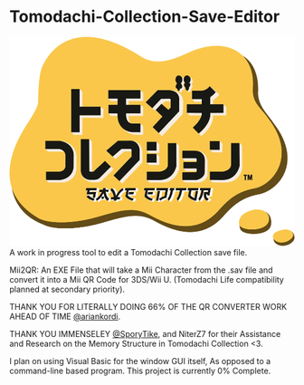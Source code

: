 # Tomodachi-Collection-Save-Editor
![Logo](https://github.com/KniteRite-Studios/Tomodachi-Collection-Save-Editor/blob/main/Logo.png?raw=true)
A work in progress tool to edit a Tomodachi Collection save file. 


Mii2QR: An EXE File that will take a Mii Character from the .sav file and convert it into a Mii QR Code for 3DS/Wii U. (Tomodachi Life compatibility planned at secondary priority).

THANK YOU FOR LITERALLY DOING 66% OF THE QR CONVERTER WORK AHEAD OF TIME [@ariankordi](https://github.com/ariankordi).

THANK YOU IMMENSELEY [@SporyTike](https://github.com/SporyTike), and NiterZ7 for their Assistance and Research on the Memory Structure in Tomodachi Collection <3.


I plan on using Visual Basic for the window GUI itself, As opposed to a command-line based program. This project is currently 0% Complete.
